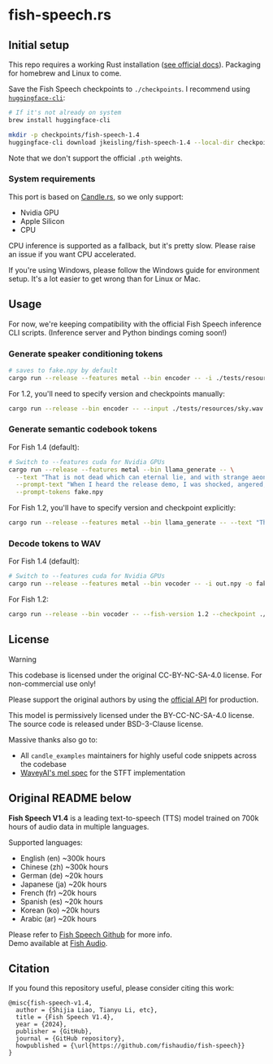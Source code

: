 # fish-speech.rs

## Initial setup

This repo requires a working Rust installation ([see official docs](https://www.rust-lang.org/tools/install)). Packaging for homebrew and Linux to come.

Save the Fish Speech checkpoints to `./checkpoints`. I recommend using [`huggingface-cli`](https://huggingface.co/docs/huggingface_hub/main/en/guides/cli):

```bash
# If it's not already on system
brew install huggingface-cli

mkdir -p checkpoints/fish-speech-1.4
huggingface-cli download jkeisling/fish-speech-1.4 --local-dir checkpoints/fish-speech-1.4
```

Note that we don't support the official `.pth` weights.

### System requirements

This port is based on [Candle.rs](), so we only support:

- Nvidia GPU
- Apple Silicon
- CPU

CPU inference is supported as a fallback, but it's pretty slow. Please raise an issue if you want CPU accelerated.

If you're using Windows, please follow the Windows guide for environment setup. It's a lot easier to get wrong than for Linux or Mac.

## Usage

For now, we're keeping compatibility with the official Fish Speech inference CLI scripts. (Inference server and Python bindings coming soon!)

### Generate speaker conditioning tokens

```bash
# saves to fake.npy by default
cargo run --release --features metal --bin encoder -- -i ./tests/resources/sky.wav
```

For 1.2, you'll need to specify version and checkpoints manually:

```bash
cargo run --release --bin encoder -- --input ./tests/resources/sky.wav --output-path fake.npy --fish-version 1.2 --checkpoint ./checkpoints/fish-speech-1.2-sft
```

### Generate semantic codebook tokens

For Fish 1.4 (default):

```bash
# Switch to --features cuda for Nvidia GPUs
cargo run --release --features metal --bin llama_generate -- \
  --text "That is not dead which can eternal lie, and with strange aeons even death may die." \
  --prompt-text "When I heard the release demo, I was shocked, angered, and in disbelief that Mr. Altman would pursue a voice that sounded so eerily similar to mine that my closest friends and news outlets could not tell the difference." \
  --prompt-tokens fake.npy
```

For Fish 1.2, you'll have to specify version and checkpoint explicitly:

```bash
cargo run --release --features metal --bin llama_generate -- --text "That is not dead which can eternal lie, and with strange aeons even death may die." --fish-version 1.2 --checkpoint ./checkpoints/fish-speech-1.2-sft
```

### Decode tokens to WAV

For Fish 1.4 (default):

```bash
# Switch to --features cuda for Nvidia GPUs
cargo run --release --features metal --bin vocoder -- -i out.npy -o fake.wav
```

For Fish 1.2:

```bash
cargo run --release --bin vocoder -- --fish-version 1.2 --checkpoint ./checkpoints/fish-speech-1.2-sft
```

## License

> [!WARNING]
> This codebase is licensed under the original CC-BY-NC-SA-4.0 license. For non-commercial use only!
>
> Please support the original authors by using the [official API](https://fish.audio/go-api/) for production.

This model is permissively licensed under the BY-CC-NC-SA-4.0 license.
The source code is released under BSD-3-Clause license.

Massive thanks also go to:

- All `candle_examples` maintainers for highly useful code snippets across the codebase
- [WaveyAI's mel spec](https://github.com/wavey-ai/mel-spec) for the STFT implementation

## Original README below

**Fish Speech V1.4** is a leading text-to-speech (TTS) model trained on 700k hours of audio data in multiple languages.

Supported languages:

- English (en) ~300k hours
- Chinese (zh) ~300k hours
- German (de) ~20k hours
- Japanese (ja) ~20k hours
- French (fr) ~20k hours
- Spanish (es) ~20k hours
- Korean (ko) ~20k hours
- Arabic (ar) ~20k hours

Please refer to [Fish Speech Github](https://github.com/fishaudio/fish-speech) for more info.  
Demo available at [Fish Audio](https://fish.audio/).

## Citation

If you found this repository useful, please consider citing this work:

```
@misc{fish-speech-v1.4,
  author = {Shijia Liao, Tianyu Li, etc},
  title = {Fish Speech V1.4},
  year = {2024},
  publisher = {GitHub},
  journal = {GitHub repository},
  howpublished = {\url{https://github.com/fishaudio/fish-speech}}
}
```
